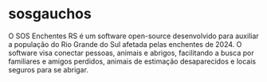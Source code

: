 # sosgauchos
O SOS Enchentes RS é um software open-source desenvolvido para auxiliar a população do Rio Grande do Sul afetada pelas enchentes de 2024. O software visa conectar pessoas, animais e abrigos, facilitando a busca por familiares e amigos perdidos, animais de estimação desaparecidos e locais seguros para se abrigar.
